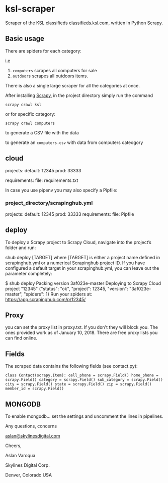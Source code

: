 # ksl-scraper
Scraper of the KSL classifieds [classifieds.ksl.com](https://classifieds.ksl.com/), written in Python Scrapy.

## Basic usage
There are spiders for each category: 

i.e

1. `computers` scrapes all computers for sale 
2. `outdoors` scrapes all outdoors items.

There is also a single large scraper for all the categories at once. 

After installing [Scrapy](www.scrapy.org), in the project directory simply run the command

`scrapy crawl ksl`

or for specific category:

`scrapy crawl computers`

to generate a CSV file with the data 

to generate an `computers.csv` with data from computers cateogory 



## cloud

projects:
  default: 12345
  prod: 33333

requirements:
  file: requirements.txt

In case you use pipenv you may also specify a Pipfile:

### project_directory/scrapinghub.yml

projects:
   default: 12345 
   prod: 33333
requirements:
   file: Pipfile


## deploy


To deploy a Scrapy project to Scrapy Cloud, navigate into the project’s folder and run:

shub deploy [TARGET]
where [TARGET] is either a project name defined in scrapinghub.yml or a numerical Scrapinghub project ID. If you have configured a default target in your scrapinghub.yml, you can leave out the parameter completely:

$ shub deploy
Packing version 3af023e-master
Deploying to Scrapy Cloud project "12345"
{"status": "ok", "project": 12345, "version": "3af023e-master", "spiders": 1}
Run your spiders at: https://app.scrapinghub.com/p/12345/

## Proxy

you can set the proxy list in proxy.txt. If you don't they will block you. The ones provided work as of January 10, 2018. There are free proxy lists you can find online. 


## Fields
The scraped data contains the following fields (see contact.py):

`
class Contact(scrapy.Item):
    cell_phone = scrapy.Field()
    home_phone = scrapy.Field()
    category = scrapy.Field()
    sub_category = scrapy.Field()
    city = scrapy.Field()
    state = scrapy.Field()
    zip = scrapy.Field()
    member_id = scrapy.Field()
`

## MONGODB

To enable mongodb... set the settings and uncomment the lines in pipelines. 

Any questions, concerns

aslan@skylinesdigital.com

Cheers, 

Aslan Varoqua

Skylines Digital Corp.

Denver, Colorado USA
